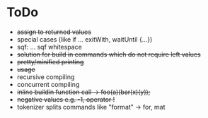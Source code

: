# ToDo

* ~~assign to returned values~~
* special cases (like if ... exitWith, waitUntil {...})
* sqf: ... sqf whitespace
* ~~solution for build in commands which do not require left values~~
* ~~pretty/minified printing~~
* ~~usage~~
* recursive compiling
* concurrent compiling
* ~~inline buildin function call -> foo(a)(bar(x)(y));~~
* ~~negative values e.g. -1, operator !~~
* tokenizer splits commands like "format" -> for, mat
